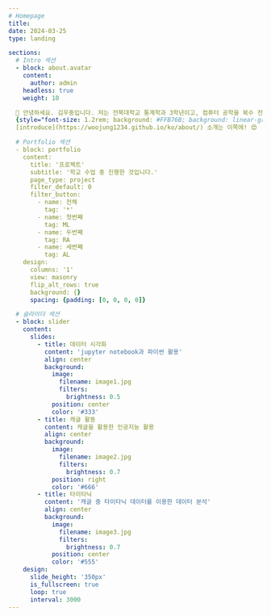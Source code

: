 ```yaml
---
# Homepage
title:
date: 2024-03-25
type: landing

sections:
  # Intro 섹션
  - block: about.avatar
    content:
      author: admin
    headless: true
    weight: 10

  👋 안녕하세요. 김우중입니다. 저는 전북대학교 통계학과 3학년이고, 컴퓨터 공학을 복수 전공하고 있습니다.
  {style="font-size: 1.2rem; background: #FFB76B; background: linear-gradient(to right, #FFB76B 0%, #FFA73D 30%, #FF7C00 60%, #FF7F04 100%); -webkit-background-clip: text; -webkit-text-fill-color: transparent;"}
  [introduce](https://woojung1234.github.io/ko/about/) 소개는 이쪽에! 😍

  # Portfolio 섹션
  - block: portfolio
    content:
      title: '프로젝트'
      subtitle: '학교 수업 중 진행한 것입니다.'
      page_type: project
      filter_default: 0
      filter_button:
        - name: 전체
          tag: '*'
        - name: 첫번째
          tag: ML
        - name: 두번째
          tag: RA
        - name: 세번째
          tag: AL
    design:
      columns: '1'
      view: masonry
      flip_alt_rows: true
      background: {}
      spacing: {padding: [0, 0, 0, 0]}

  # 슬라이더 섹션
  - block: slider
    content:
      slides:
        - title: 데이터 시각화
          content: 'jupyter notebook과 파이썬 활용'
          align: center
          background:
            image:
              filename: image1.jpg
              filters:
                brightness: 0.5
            position: center
            color: '#333'
        - title: 캐글 활동
          content: 캐글을 활용한 인공지능 활용
          align: center
          background:
            image:
              filename: image2.jpg
              filters:
                brightness: 0.7
            position: right
            color: '#666'
        - title: 타이타닉
          content: '캐글 중 타이타닉 데이터를 이용한 데이터 분석'
          align: center
          background:
            image:
              filename: image3.jpg
              filters:
                brightness: 0.7
            position: center
            color: '#555'
    design:
      slide_height: '350px'
      is_fullscreen: true
      loop: true
      interval: 3000
---
```


